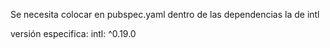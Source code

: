 Se necesita colocar en pubspec.yaml dentro de las dependencias la de intl

versión especifica: intl: ^0.19.0
